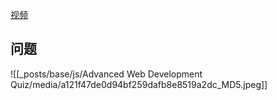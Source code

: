 [视频](https://tongyi.aliyun.com/efficiency/doc/transcripts/p7g395ywr7lwqz65?source=2)

## 问题
![[_posts/base/js/Advanced Web Development Quiz/media/a121f47de0d94bf259dafb8e8519a2dc_MD5.jpeg]]


